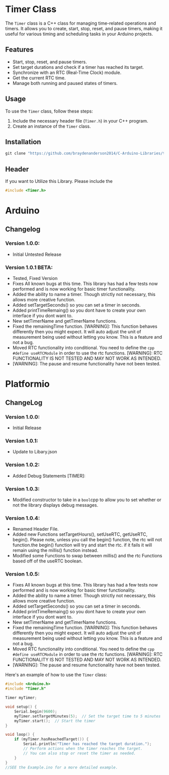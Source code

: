 # Timer Class

The `Timer` class is a C++ class for managing time-related operations and timers. It allows you to create, start, stop, reset, and pause timers, making it useful for various timing and scheduling tasks in your Arduino projects.

## Features

- Start, stop, reset, and pause timers.
- Set target durations and check if a timer has reached its target.
- Synchronize with an RTC (Real-Time Clock) module.
- Get the current RTC time.
- Manage both running and paused states of timers.

## Usage

To use the `Timer` class, follow these steps:

1. Include the necessary header file (`Timer.h`) in your C++ program.
2. Create an instance of the `Timer` class.

## Installation

```powershell
git clone "https://github.com/braydenanderson2014/C-Arduino-Libraries/tree/main/Timer.git"

```
## Header

If you want to Utilize this Library. Please include the 
```cpp 
#include <Timer.h> 
```
# Arduino
## Changelog
### Version 1.0.0:
* Initial Untested Release
### Version 1.0.1 BETA:
* Tested, Fixed Version
* Fixes All known bugs at this time. This library has had a few tests now performed and is now working for basic timer functionality.
* Added the ability to name a timer. Though strictly not necessary, this allows more creative function.
* Added setTargetSeconds() so you can set a timer in seconds.
* Added printTimeRemaing() so you dont have to create your own interface if you dont want to.
* New setTimerName and getTimerName functions.
* Fixed the remainingTime function. [WARNING]: This function behaves differently then you might expect. It will auto adjust the unit of measurement being used without letting you know. This is a feature and not a bug.
* Moved RTC functionality into conditional. You need to define the ```cpp #define useRTCModule``` in order to use the rtc functions. [WARNING]: RTC FUNCTIONALITY IS NOT TESTED AND MAY NOT WORK AS INTENDED.
* [WARNING]: The pause and resume functionality have not been tested.
  


# Platformio 
## ChangeLog
### Version 1.0.0:
* Initial Release 
### Version 1.0.1:
* Update to Libary.json
### Version 1.0.2:
* Added Debug Statements [TIMER]: 
### Version 1.0.3:
* Modified constructor to take in a ```bool```cpp to allow you to set whether or not the library displays debug messages.
### Version 1.0.4:
* Renamed Header File.
* Added new Functions setTargetHours(), setUseRTC, getUseRTC, begin(). Please note, unless you call the begin() function, the rtc will not function.the begin() function will try and start the rtc. if it fails it will remain using the millis() function instead.
* Modified some Functions to swap between millis() and the rtc Functions based off of the useRTC boolean.
### Version 1.0.5:
* Fixes All known bugs at this time. This library has had a few tests now performed and is now working for basic timer functionality.
* Added the ability to name a timer. Though strictly not necessary, this allows more creative function.
* Added setTargetSeconds() so you can set a timer in seconds.
* Added printTimeRemaing() so you dont have to create your own interface if you dont want to.
* New setTimerName and getTimerName functions.
* Fixed the remainingTime function. [WARNING]: This function behaves differently then you might expect. It will auto adjust the unit of measurement being used without letting you know. This is a feature and not a bug.
* Moved RTC functionality into conditional. You need to define the ```cpp #define useRTCModule``` in order to use the rtc functions. [WARNING]: RTC FUNCTIONALITY IS NOT TESTED AND MAY NOT WORK AS INTENDED.
* [WARNING]: The pause and resume functionality have not been tested.

    

Here's an example of how to use the `Timer` class:

```cpp
#include <Arduino.h>
#include "Timer.h"

Timer myTimer;

void setup() {
    Serial.begin(9600);
    myTimer.setTargetMinutes(5);  // Set the target time to 5 minutes
    myTimer.start();  // Start the timer
}

void loop() {
    if (myTimer.hasReachedTarget()) {
        Serial.println("Timer has reached the target duration.");
        // Perform actions when the timer reaches the target.
        // You can also stop or reset the timer as needed.
    }
}
//SEE the Example.ino for a more detailed example.
```